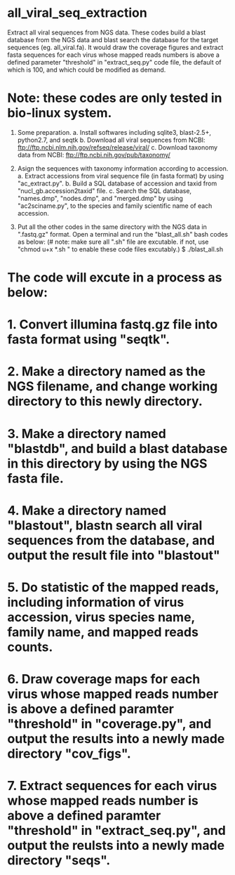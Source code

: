 # all_viral_seq_extraction
Extract all viral sequences from NGS data.
These codes build a blast database from the NGS data and blast search the database for the target sequences (eg. all_viral.fa). It would draw the coverage figures and extract fasta sequences for each virus whose mapped reads numbers is above a defined parameter "threshold" in "extract_seq.py" code file, the default of which is 100, and which could be modified as demand.

# Note: these codes are only tested in bio-linux system.
1. Some preparation.
    a. Install softwares including sqlite3, blast-2.5+, python2.7, and seqtk
    b. Download all viral sequences from NCBI:
       ftp://ftp.ncbi.nlm.nih.gov/refseq/release/viral/
    c. Download taxonomy data from NCBI:
       ftp://ftp.ncbi.nih.gov/pub/taxonomy/

2. Asign the sequences with taxonomy information according to accession.
    a. Extract accessions from viral sequence file (in fasta format) by using "ac_extract.py".
    b. Build a SQL database of accession and taxid from "nucl_gb.accession2taxid" file.
    c. Search the SQL database, "names.dmp", "nodes.dmp", and "merged.dmp" by using "ac2sciname.py", to the species and family  scientific name of each accession.
    
3. Put all the other codes in the same directory with the NGS data in ".fastq.gz" format. Open a terminal and run the "blast_all.sh" bash codes as below: (# note: make sure all ".sh" file are excutable. if not, use "chmod u+x *.sh " to enable these code files excutably.)
    $ ./blast_all.sh

#
# The code will excute in a process as below:
#       1. Convert illumina fastq.gz file into fasta format using "seqtk".
#       2. Make a directory named as the NGS filename, and change working directory to this newly directory.
#       3. Make a directory named "blastdb", and build a blast database in this directory by using the NGS fasta file.
#       4. Make a directory named "blastout", blastn search all viral sequences from the database, and output the result file into "blastout"
#       5. Do statistic of the mapped reads, including information of virus accession, virus species name, family name, and mapped reads counts.
#       6. Draw coverage maps for each virus whose mapped reads number is above a defined paramter "threshold" in "coverage.py", and output the results into a newly made directory "cov_figs".
#       7. Extract sequences for each virus whose mapped reads number is above a defined paramter "threshold" in "extract_seq.py", and output the reulsts into a newly made directory "seqs".
#

